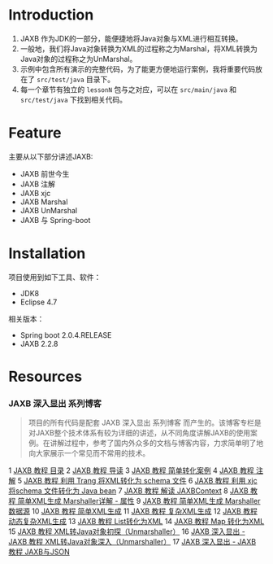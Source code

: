 # Introduction #

1. JAXB 作为JDK的一部分，能便捷地将Java对象与XML进行相互转换。
2. 一般地，我们将Java对象转换为XML的过程称之为Marshal，将XML转换为Java对象的过程称之为UnMarshal。 
3. 示例中包含所有演示的完整代码，为了能更方便地运行案例，我将重要代码放在了 `src/test/java` 目录下。
4. 每一个章节有独立的 `lessonN` 包与之对应，可以在 `src/main/java` 和 `src/test/java` 下找到相关代码。

# Feature #

主要从以下部分讲述JAXB:

 - JAXB 前世今生
 - JAXB 注解
 - JAXB xjc
 - JAXB Marshal
 - JAXB UnMarshal
 - JAXB 与 Spring-boot

# Installation #

项目使用到如下工具、软件：

 - JDK8
 - Eclipse 4.7
 
相关版本：

 - Spring boot 2.0.4.RELEASE
 - JAXB 2.2.8

# Resources #

### JAXB 深入显出 系列博客

> 项目的所有代码是配套 JAXB 深入显出 系列博客 而产生的。该博客专栏是对JAXB整个技术体系有较为详细的讲述，从不同角度讲解JAXB的使用案例。在讲解过程中，参考了国内外众多的文档与博客内容，力求简单明了地向大家展示一个常见而不常用的技术。

1 [JAXB 教程 目录](https://blog.csdn.net/jiangchao858/article/details/81842774)
2 [JAXB 教程 导读](https://blog.csdn.net/jiangchao858/article/details/81843478)
3 [JAXB 教程 简单转化案例](https://blog.csdn.net/jiangchao858/article/details/81878917)
4 [JAXB 教程 注解](https://blog.csdn.net/jiangchao858/article/details/81951643)
5 [JAXB 教程 利用 Trang 将XML转化为 schema 文件](https://blog.csdn.net/jiangchao858/article/details/82081831)
6 [JAXB 教程 利用 xjc 将schema 文件转化为 Java bean](https://blog.csdn.net/jiangchao858/article/details/82085109)
7 [JAXB 教程 解读 JAXBContext](https://blog.csdn.net/jiangchao858/article/details/82355672)
8 [JAXB 教程 简单XML生成 Marshaller详解 - 属性](https://blog.csdn.net/jiangchao858/article/details/82432508)
9 [JAXB 教程 简单XML生成 Marshaller数据源](https://blog.csdn.net/jiangchao858/article/details/82778663)
10 [JAXB 教程 简单XML生成](https://blog.csdn.net/jiangchao858/article/details/82795134)
11 [JAXB 教程 复杂XML生成](https://blog.csdn.net/jiangchao858/article/details/82818240)
12 [JAXB 教程 动态复杂XML生成](https://blog.csdn.net/jiangchao858/article/details/82941043)
13 [JAXB 教程 List转化为XML](https://blog.csdn.net/jiangchao858/article/details/83477727)
14 [JAXB 教程 Map 转化为XML](https://blog.csdn.net/jiangchao858/article/details/84000603)
15 [JAXB 教程 XML转Java对象初探（Unmarshaller）](https://blog.csdn.net/jiangchao858/article/details/84667959)
16 [JAXB 深入显出 - JAXB 教程 XML转Java对象深入（Unmarshaller）](https://blog.csdn.net/jiangchao858/article/details/84668004)
17 [JAXB 深入显出 - JAXB 教程 JAXB与JSON](https://blog.csdn.net/jiangchao858/article/details/84728948)
    